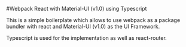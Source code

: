 #Webpack React with Material-UI (v1.0) using Typescript


This is a simple boilerplate which allows to use webpack as a package bundler with react
and Material-UI (v1.0) as the UI Framework.

Typescript is used for the implementation as well as react-router.

